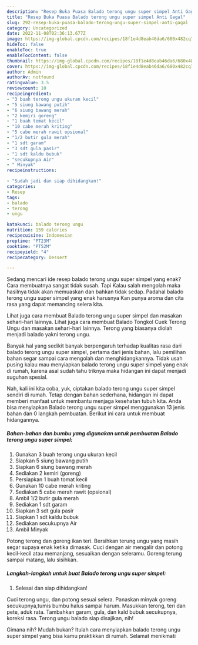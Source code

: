 ```yaml
---
description: "Resep Buka Puasa Balado terong ungu super simpel Anti Gagal"
title: "Resep Buka Puasa Balado terong ungu super simpel Anti Gagal"
slug: 292-resep-buka-puasa-balado-terong-ungu-super-simpel-anti-gagal
category: Uncategorized
date: 2022-11-08T02:36:13.677Z
image: https://img-global.cpcdn.com/recipes/18f1e4d8eab46da6/680x482cq70/balado-terong-ungu-super-simpel-foto-resep-utama.jpg
hideToc: false
enableToc: true
enableTocContent: false
thumbnail: https://img-global.cpcdn.com/recipes/18f1e4d8eab46da6/680x482cq70/balado-terong-ungu-super-simpel-foto-resep-utama.jpg
cover: https://img-global.cpcdn.com/recipes/18f1e4d8eab46da6/680x482cq70/balado-terong-ungu-super-simpel-foto-resep-utama.jpg
author: Admin
authorAv: notfound
ratingvalue: 3.5
reviewcount: 10
recipeingredient:
- "3 buah terong ungu ukuran kecil"
- "5 siung bawang putih"
- "6 siung bawang merah"
- "2 kemiri goreng"
- "1 buah tomat kecil"
- "10 cabe merah kriting"
- "5 cabe merah rawit opsional"
- "1/2 butir gula merah"
- "1 sdt garam"
- "3 sdt gula pasir"
- "1 sdt kaldu bubuk"
- "secukupnya Air"
- " Minyak"
recipeinstructions:

- "Sudah jadi dan siap dihidangkan!"
categories:
- Resep
tags:
- balado
- terong
- ungu

katakunci: balado terong ungu 
nutrition: 159 calories
recipecuisine: Indonesian
preptime: "PT23M"
cooktime: "PT52M"
recipeyield: "4"
recipecategory: Dessert

---
```



Sedang mencari ide resep balado terong ungu super simpel yang enak? Cara membuatnya sangat tidak susah. Tapi Kalau salah mengolah maka hasilnya tidak akan memuaskan dan bahkan tidak sedap. Padahal balado terong ungu super simpel yang enak harusnya Kan punya aroma dan cita rasa yang dapat memancing selera kita.


Lihat juga cara membuat Balado terong ungu super simpel dan masakan sehari-hari lainnya. Lihat juga cara membuat Balado Tongkol Cuek Terong Ungu dan masakan sehari-hari lainnya. Terong yang biasanya diolah menjadi balado yakni terong ungu.

Banyak hal yang sedikit banyak berpengaruh terhadap kualitas rasa dari balado terong ungu super simpel, pertama dari jenis bahan, lalu pemilihan bahan segar sampai cara mengolah dan menghidangkannya. Tidak usah pusing kalau mau menyiapkan balado terong ungu super simpel yang enak di rumah, karena asal sudah tahu triknya maka hidangan ini dapat menjadi suguhan spesial.


Nah, kali ini kita coba, yuk, ciptakan balado terong ungu super simpel sendiri di rumah. Tetap dengan bahan sederhana, hidangan ini dapat memberi manfaat untuk membantu menjaga kesehatan tubuh kita. Anda bisa menyiapkan Balado terong ungu super simpel menggunakan 13 jenis bahan dan 0 langkah pembuatan. Berikut ini cara untuk membuat hidangannya.

<!--inarticleads1-->

##### Bahan-bahan dan bumbu yang digunakan untuk pembuatan Balado terong ungu super simpel:

1. Gunakan 3 buah terong ungu ukuran kecil
1. Siapkan 5 siung bawang putih
1. Siapkan 6 siung bawang merah
1. Sediakan 2 kemiri (goreng)
1. Persiapkan 1 buah tomat kecil
1. Gunakan 10 cabe merah kriting
1. Sediakan 5 cabe merah rawit (opsional)
1. Ambil 1/2 butir gula merah
1. Sediakan 1 sdt garam
1. Siapkan 3 sdt gula pasir
1. Siapkan 1 sdt kaldu bubuk
1. Sediakan secukupnya Air
1. Ambil  Minyak


Potong terong dan goreng ikan teri. Bersihkan terung ungu yang masih segar supaya enak ketika dimasak. Cuci dengan air mengalir dan potong kecil-kecil atau memanjang, sesuaikan dengan seleramu. Goreng terung sampai matang, lalu sisihkan. 

<!--inarticleads2-->

##### Langkah-langkah untuk buat Balado terong ungu super simpel:


1. Selesai dan siap dihidangkan!

Cuci terong ungu, dan potong sesuai selera. Panaskan minyak goreng secukupnya,tumis bumbu halus sampai harum. Masukkan terong, teri dan pete, aduk rata. Tambahkan garam, gula, dan kald bubuk secukupnya, koreksi rasa. Terong ungu balado siap disajikan, nih! 

Gimana nih? Mudah bukan? Itulah cara menyiapkan balado terong ungu super simpel yang bisa kamu praktikkan di rumah. Selamat menikmati
